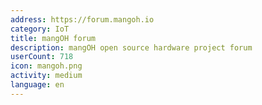 ```yaml
---
address: https://forum.mangoh.io
category: IoT
title: mangOH forum
description: mangOH open source hardware project forum
userCount: 718
icon: mangoh.png
activity: medium
language: en
---
```

